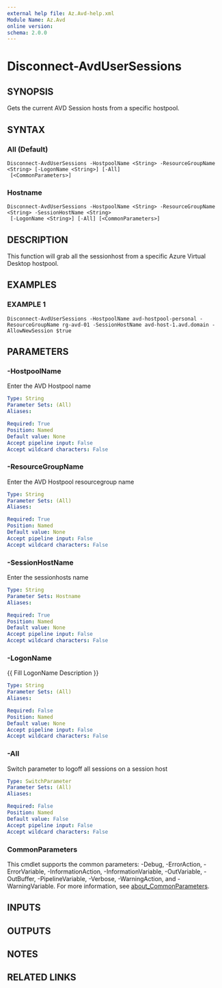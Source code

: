 ```yaml
---
external help file: Az.Avd-help.xml
Module Name: Az.Avd
online version:
schema: 2.0.0
---
```


# Disconnect-AvdUserSessions

## SYNOPSIS
Gets the current AVD Session hosts from a specific hostpool.

## SYNTAX

### All (Default)
```
Disconnect-AvdUserSessions -HostpoolName <String> -ResourceGroupName <String> [-LogonName <String>] [-All]
 [<CommonParameters>]
```

### Hostname
```
Disconnect-AvdUserSessions -HostpoolName <String> -ResourceGroupName <String> -SessionHostName <String>
 [-LogonName <String>] [-All] [<CommonParameters>]
```

## DESCRIPTION
This function will grab all the sessionhost from a specific Azure Virtual Desktop hostpool.

## EXAMPLES

### EXAMPLE 1
```
Disconnect-AvdUserSessions -HostpoolName avd-hostpool-personal -ResourceGroupName rg-avd-01 -SessionHostName avd-host-1.avd.domain -AllowNewSession $true
```

## PARAMETERS

### -HostpoolName
Enter the AVD Hostpool name

```yaml
Type: String
Parameter Sets: (All)
Aliases:

Required: True
Position: Named
Default value: None
Accept pipeline input: False
Accept wildcard characters: False
```

### -ResourceGroupName
Enter the AVD Hostpool resourcegroup name

```yaml
Type: String
Parameter Sets: (All)
Aliases:

Required: True
Position: Named
Default value: None
Accept pipeline input: False
Accept wildcard characters: False
```

### -SessionHostName
Enter the sessionhosts name

```yaml
Type: String
Parameter Sets: Hostname
Aliases:

Required: True
Position: Named
Default value: None
Accept pipeline input: False
Accept wildcard characters: False
```

### -LogonName
{{ Fill LogonName Description }}

```yaml
Type: String
Parameter Sets: (All)
Aliases:

Required: False
Position: Named
Default value: None
Accept pipeline input: False
Accept wildcard characters: False
```

### -All
Switch parameter to logoff all sessions on a session host

```yaml
Type: SwitchParameter
Parameter Sets: (All)
Aliases:

Required: False
Position: Named
Default value: False
Accept pipeline input: False
Accept wildcard characters: False
```

### CommonParameters
This cmdlet supports the common parameters: -Debug, -ErrorAction, -ErrorVariable, -InformationAction, -InformationVariable, -OutVariable, -OutBuffer, -PipelineVariable, -Verbose, -WarningAction, and -WarningVariable. For more information, see [about_CommonParameters](http://go.microsoft.com/fwlink/?LinkID=113216).

## INPUTS

## OUTPUTS

## NOTES

## RELATED LINKS
